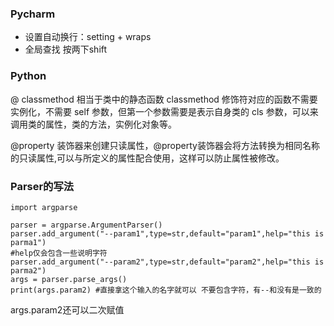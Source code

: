 ### Pycharm

- 设置自动换行：setting + wraps
- 全局查找 按两下shift

### Python

@ classmethod 相当于类中的静态函数
classmethod 修饰符对应的函数不需要实例化，不需要 self 参数，但第一个参数需要是表示自身类的 cls 参数，可以来调用类的属性，类的方法，实例化对象等。

@property 装饰器来创建只读属性，@property装饰器会将方法转换为相同名称的只读属性,可以与所定义的属性配合使用，这样可以防止属性被修改。


### Parser的写法

```
import argparse

parser = argparse.ArgumentParser()
parser.add_argument("--param1",type=str,default="param1",help="this is parma1") 
#help仅会包含一些说明字符
parser.add_argument("--param2",type=str,default="param2",help="this is parma2") 
args = parser.parse_args()
print(args.param2) #直接拿这个输入的名字就可以 不要包含字符，有--和没有是一致的
```

args.param2还可以二次赋值


